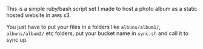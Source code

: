 This is a simple ruby/bash script set I made to host a photo album as a static hosted website in aws s3.

You just have to put your files in a folders like `albuns/album1/`, `albuns/album2/` etc folders, put your bucket name in `sync.sh` and call it to sync up.
